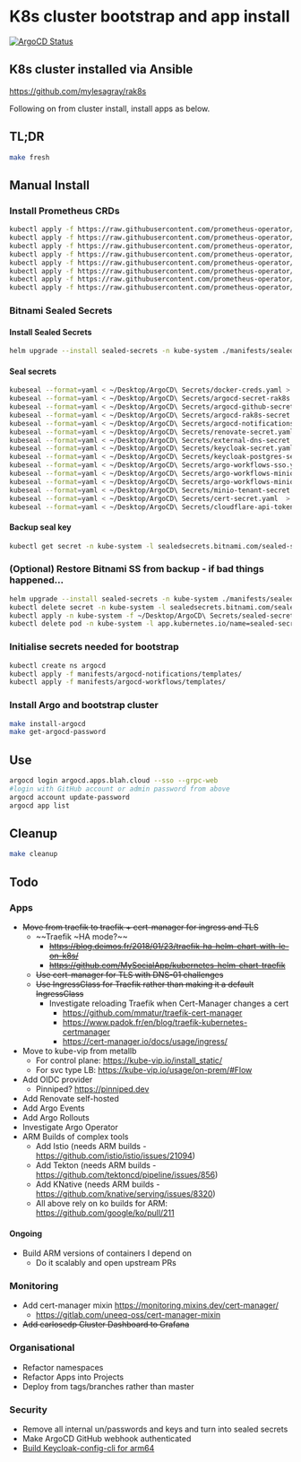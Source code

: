 # K8s cluster bootstrap and app install

[![ArgoCD Status](https://argocd.apps.blah.cloud/api/badge?name=bootstrap&revision=true)](https://argocd.apps.blah.cloud/applications/bootstrap)

## K8s cluster installed via Ansible

<https://github.com/mylesagray/rak8s>

Following on from cluster install, install apps as below.
## TL;DR

```sh
make fresh
```

## Manual Install
### Install Prometheus CRDs

```sh
kubectl apply -f https://raw.githubusercontent.com/prometheus-operator/prometheus-operator/v0.49.0/example/prometheus-operator-crd/monitoring.coreos.com_alertmanagerconfigs.yaml
kubectl apply -f https://raw.githubusercontent.com/prometheus-operator/prometheus-operator/v0.49.0/example/prometheus-operator-crd/monitoring.coreos.com_alertmanagers.yaml
kubectl apply -f https://raw.githubusercontent.com/prometheus-operator/prometheus-operator/v0.49.0/example/prometheus-operator-crd/monitoring.coreos.com_podmonitors.yaml
kubectl apply -f https://raw.githubusercontent.com/prometheus-operator/prometheus-operator/v0.49.0/example/prometheus-operator-crd/monitoring.coreos.com_probes.yaml
kubectl apply -f https://raw.githubusercontent.com/prometheus-operator/prometheus-operator/v0.49.0/example/prometheus-operator-crd/monitoring.coreos.com_prometheuses.yaml
kubectl apply -f https://raw.githubusercontent.com/prometheus-operator/prometheus-operator/v0.49.0/example/prometheus-operator-crd/monitoring.coreos.com_prometheusrules.yaml
kubectl apply -f https://raw.githubusercontent.com/prometheus-operator/prometheus-operator/v0.49.0/example/prometheus-operator-crd/monitoring.coreos.com_servicemonitors.yaml
kubectl apply -f https://raw.githubusercontent.com/prometheus-operator/prometheus-operator/v0.49.0/example/prometheus-operator-crd/monitoring.coreos.com_thanosrulers.yaml
```

### Bitnami Sealed Secrets

#### Install Sealed Secrets

```sh
helm upgrade --install sealed-secrets -n kube-system ./manifests/sealed-secrets -f manifests/sealed-secrets/values.yaml
```

#### Seal secrets

```sh
kubeseal --format=yaml < ~/Desktop/ArgoCD\ Secrets/docker-creds.yaml > manifests/registry-creds/docker-creds-sealed.yaml
kubeseal --format=yaml < ~/Desktop/ArgoCD\ Secrets/argocd-secret-rak8s.yaml > manifests/argocd/templates/argocd-sealed-secret.yaml
kubeseal --format=yaml < ~/Desktop/ArgoCD\ Secrets/argocd-github-secret.yaml > manifests/argocd/templates/argocd-github-sealed-secret.yaml
kubeseal --format=yaml < ~/Desktop/ArgoCD\ Secrets/argocd-rak8s-secret.yaml > manifests/argocd/templates/argocd-rak8s-sealed-secret.yaml
kubeseal --format=yaml < ~/Desktop/ArgoCD\ Secrets/argocd-notifications-secret.yaml > manifests/argocd-notifications/templates/argocd-notifications-secret-sealed.yaml
kubeseal --format=yaml < ~/Desktop/ArgoCD\ Secrets/renovate-secret.yaml > manifests/renovate/templates/renovate-sealed-secret.yaml
kubeseal --format=yaml < ~/Desktop/ArgoCD\ Secrets/external-dns-secret.yaml > manifests/external-dns/templates/external-dns-secret-sealed.yaml
kubeseal --format=yaml < ~/Desktop/ArgoCD\ Secrets/keycloak-secret.yaml > manifests/keycloak/templates/keycloak-secret-sealed.yaml
kubeseal --format=yaml < ~/Desktop/ArgoCD\ Secrets/keycloak-postgres-secret.yaml > manifests/keycloak/templates/keycloak-postgres-secret-sealed.yaml
kubeseal --format=yaml < ~/Desktop/ArgoCD\ Secrets/argo-workflows-sso.yaml  > manifests/argocd-workflows/templates/argo-workflows-sso-sealed.yaml
kubeseal --format=yaml < ~/Desktop/ArgoCD\ Secrets/argo-workflows-minio.yaml  > manifests/argocd-workflows/templates/argo-workflows-minio-sealed.yaml
kubeseal --format=yaml < ~/Desktop/ArgoCD\ Secrets/argo-workflows-minio-minio.yaml  > manifests/minio-operator/templates/argo-workflows-minio-minio-sealed.yaml
kubeseal --format=yaml < ~/Desktop/ArgoCD\ Secrets/minio-tenant-secret.yaml  > manifests/minio-operator/templates/minio-tenant-secret-sealed.yaml
kubeseal --format=yaml < ~/Desktop/ArgoCD\ Secrets/cert-secret.yaml  > manifests/kube-prometheus-stack/templates/cert-secret-sealed.yaml
kubeseal --format=yaml < ~/Desktop/ArgoCD\ Secrets/cloudflare-api-token.yaml  > manifests/cert-manager/templates/cloudflare-api-token-sealed.yaml
```

#### Backup seal key

```sh
kubectl get secret -n kube-system -l sealedsecrets.bitnami.com/sealed-secrets-key -o yaml > ~/Desktop/ArgoCD\ Secrets/sealed-secrets-master.key
```

### (Optional) Restore Bitnami SS from backup - if bad things happened...

```sh
helm upgrade --install sealed-secrets -n kube-system ./manifests/sealed-secrets -f manifests/sealed-secrets/values.yaml
kubectl delete secret -n kube-system -l sealedsecrets.bitnami.com/sealed-secrets-key=active
kubectl apply -n kube-system -f ~/Desktop/ArgoCD\ Secrets/sealed-secrets-master.key
kubectl delete pod -n kube-system -l app.kubernetes.io/name=sealed-secrets
```

### Initialise secrets needed for bootstrap

```sh
kubectl create ns argocd
kubectl apply -f manifests/argocd-notifications/templates/
kubectl apply -f manifests/argocd-workflows/templates/
```

### Install Argo and bootstrap cluster

```sh
make install-argocd
make get-argocd-password
```

## Use

```sh
argocd login argocd.apps.blah.cloud --sso --grpc-web
#login with GitHub account or admin password from above
argocd account update-password
argocd app list
```

## Cleanup

```sh
make cleanup
```

## Todo

### Apps

* ~~Move from traefik to traefik + cert-manager for ingress and TLS~~
  * ~~Traefik ~HA mode?~~
    * ~~<https://blog.deimos.fr/2018/01/23/traefik-ha-helm-chart-with-le-on-k8s/>~~
    * ~~<https://github.com/MySocialApp/kubernetes-helm-chart-traefik>~~
  * ~~Use cert-manager for TLS with DNS-01 challenges~~
  * ~~Use IngressClass for Traefik rather than making it a default IngressClass~~
    * Investigate reloading Traefik when Cert-Manager changes a cert
      * <https://github.com/mmatur/traefik-cert-manager>
      * <https://www.padok.fr/en/blog/traefik-kubernetes-certmanager>
      * <https://cert-manager.io/docs/usage/ingress/>
* Move to kube-vip from metallb
  * For control plane: <https://kube-vip.io/install_static/>
  * For svc type LB: <https://kube-vip.io/usage/on-prem/#Flow>
* Add OIDC provider
  * Pinniped? <https://pinniped.dev>
* Add Renovate self-hosted
* Add Argo Events
* Add Argo Rollouts
* Investigate Argo Operator
* ARM Builds of complex tools
  * Add Istio (needs ARM builds - <https://github.com/istio/istio/issues/21094>)
  * Add Tekton (needs ARM builds - <https://github.com/tektoncd/pipeline/issues/856>)
  * Add KNative (needs ARM builds - <https://github.com/knative/serving/issues/8320>)
  * All above rely on ko builds for ARM: <https://github.com/google/ko/pull/211>

#### Ongoing

* Build ARM versions of containers I depend on
  * Do it scalably and open upstream PRs

### Monitoring

* Add cert-manager mixin <https://monitoring.mixins.dev/cert-manager/>
  * <https://gitlab.com/uneeq-oss/cert-manager-mixin>
* ~~Add carlosedp Cluster Dashboard to Grafana~~

### Organisational

* Refactor namespaces
* Refactor Apps into Projects
* Deploy from tags/branches rather than master

### Security

* Remove all internal un/passwords and keys and turn into sealed secrets
* Make ArgoCD GitHub webhook authenticated
* [Build Keycloak-config-cli for arm64](https://github.com/adorsys/keycloak-config-cli/issues/503)
